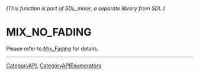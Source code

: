 ###### (This function is part of SDL_mixer, a separate library from SDL.)
# MIX_NO_FADING

Please refer to [Mix_Fading](Mix_Fading) for details.

----
[CategoryAPI](CategoryAPI), [CategoryAPIEnumerators](CategoryAPIEnumerators)

